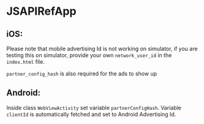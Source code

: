 # JSAPIRefApp

## iOS:

Please note that mobile advertising Id is not working on simulator, if you are testing this on simulator, provide your own `network_user_id` in the `index.html` file.

`partner_config_hash` is also required for the ads to show up

## Android:

Inside class `WebViewActivity` set variable `partnerConfigHash`. Variable `clientId` is automatically fetched and set to Android Advertising Id. 
